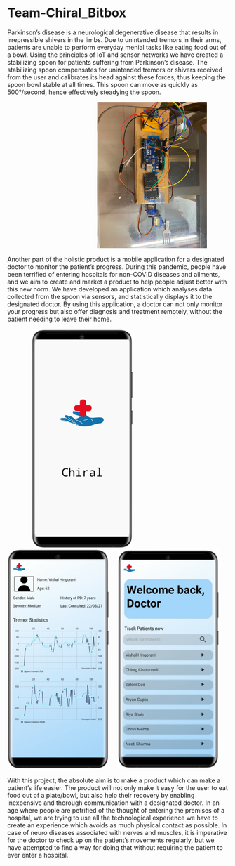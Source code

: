 # Team-Chiral_Bitbox


Parkinson’s disease is a neurological degenerative disease that results in irrepressible shivers in the limbs. Due to unintended tremors in their arms, patients are unable to perform everyday menial tasks like eating food out of a bowl.
Using the principles of IoT and sensor networks we have created a stabilizing spoon for patients suffering from Parkinson’s disease.
The stabilizing spoon compensates for unintended tremors or shivers received from the user and calibrates its head against these forces, thus keeping the spoon bowl stable at all times. 
This spoon can move as quickly as 500°/second, hence effectively steadying the spoon. 

&nbsp;&nbsp;&nbsp; &nbsp;&nbsp; &nbsp;&nbsp;&nbsp; &nbsp;&nbsp;&nbsp; &nbsp;&nbsp;&nbsp; &nbsp;&nbsp;&nbsp; &nbsp;&nbsp;&nbsp;&nbsp;&nbsp;&nbsp; &nbsp;&nbsp; &nbsp;&nbsp;&nbsp; &nbsp;&nbsp;&nbsp; &nbsp;&nbsp;&nbsp; &nbsp;&nbsp;&nbsp; &nbsp;&nbsp;&nbsp;<img src="Device.jpeg" width="250">

Another part of the holistic product is a mobile application for a designated doctor to monitor the patient’s progress. 
During this pandemic, people have been terrified of entering hospitals for non-COVID diseases and ailments, and we aim to create and market a product to help people adjust better with this new norm.
We have developed an application which analyses data collected from the spoon via sensors, and statistically displays it to the designated doctor.
By using this application, a doctor can not only monitor your progress but also offer diagnosis and treatment remotely, without the patient needing to leave their home.

 &nbsp;&nbsp;&nbsp;  &nbsp;&nbsp;&nbsp; &nbsp;&nbsp;&nbsp;&nbsp;&nbsp;&nbsp;<img src="Chiral 1.png" height="500"> &nbsp;&nbsp;&nbsp; <img src="Chiral 2.png" height="500"> &nbsp;&nbsp;&nbsp; <img src="Chiral 3.png" height="500"> 

With this project, the absolute aim is to make a product which can make a patient’s life easier.
The product will not only make it easy for the user to eat food out of a plate/bowl, but also help their recovery by enabling inexpensive and thorough communication with a designated doctor.
In an age where people are petrified of the thought of entering the premises of a hospital, we are trying to use all the technological experience we have to create an experience which avoids as much physical contact as possible.
In case of neuro diseases associated with nerves and muscles, it is imperative for the doctor to check up on the patient’s movements regularly, but we have attempted to find a way for doing that without requiring the patient to ever enter a hospital. 

